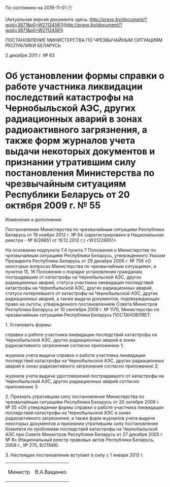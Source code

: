 По состоянию на 2018-11-01 &#x1F550;

[Актуальная версия документа здесь: http://pravo.by/document/?guid=3871&p0=W21124561](http://pravo.by/document/?guid=3871&p0=W21124561)

<p>ПОСТАНОВЛЕНИЕ МИНИСТЕРСТВА ПО ЧРЕЗВЫЧАЙНЫМ СИТУАЦИЯМ РЕСПУБЛИКИ БЕЛАРУСЬ</p>
<p>2 декабря 2011 г. № 63</p>
<h1>Об установлении формы справки о работе участника ликвидации последствий катастрофы на Чернобыльской АЭС, других радиационных аварий в зонах радиоактивного загрязнения, а также форм журналов учета выдачи некоторых документов и признании утратившим силу постановления Министерства по чрезвычайным ситуациям Республики Беларусь от 20 октября 2009 г. № 55</h1>
<p>Изменения и дополнения:</p>
<p>Постановление Министерства по чрезвычайным ситуациям Республики Беларусь от 19 ноября 2012 г. № 64 (зарегистрировано в Национальном реестре - № 8/26651 от 19.12.2012 г.) &lt;W21226651&gt;</p>
<p></p>
<p>На основании подпункта 7.4 пункта 7 Положения о Министерстве по чрезвычайным ситуациям Республики Беларусь, утвержденного Указом Президента Республики Беларусь от 29 декабря 2006 г. № 756 «О некоторых вопросах Министерства по чрезвычайным ситуациям», и пунктов 15, 16 Положения о порядке установления гражданам, пострадавшим от катастрофы на Чернобыльской АЭС, других радиационных аварий, статуса участника ликвидации последствий катастрофы на Чернобыльской АЭС, других радиационных аварий, статуса потерпевшего от катастрофы на Чернобыльской АЭС, других радиационных аварий, а также выдачи документов, подтверждающих право на льготы, утвержденного постановлением Совета Министров Республики Беларусь от 10 сентября 2009 г. № 1170, Министерство по чрезвычайным ситуациям Республики Беларусь ПОСТАНОВЛЯЕТ:</p>
<p>1. Установить формы:</p>
<p>справки о работе участника ликвидации последствий катастрофы на Чернобыльской АЭС, других радиационных аварий в зонах радиоактивного загрязнения согласно приложению 1;</p>
<p>журнала учета выдачи справок о работе участника ликвидации последствий катастрофы на Чернобыльской АЭС, других радиационных аварий в зонах радиоактивного загрязнения согласно приложению 2;</p>
<p></p>
<p>журнала учета выдачи удостоверений пострадавшего от катастрофы на Чернобыльской АЭС, других радиационных аварий согласно приложению 3.</p>
<p>2. Признать утратившим силу постановление Министерства по чрезвычайным ситуациям Республики Беларусь от 20 октября 2009 г. № 55 «Об утверждении формы справки о работе участника ликвидации последствий катастрофы на Чернобыльской АЭС в зонах радиоактивного загрязнения, а также форм журналов учета выдачи некоторых документов и признании утратившим силу постановления Комитета по проблемам последствий катастрофы на Чернобыльской АЭС при Совете Министров Республики Беларусь от 27 декабря 2005 г. № 8» (Национальный реестр правовых актов Республики Беларусь, 2009 г., № 275, 8/21566).</p>
<p>3. Настоящее постановление вступает в силу с 1 января 2012 г.</p>
<p></p>
<table><tr>
<td><p>Министр</p></td>
<td><p>В.А.Ващенко</p></td>
</tr></table>
<p></p>